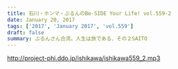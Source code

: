 ```yaml
---
title: 石川・ホンマ・ぶるんのBe-SIDE Your Life! vol.559-2
date: January 20, 2017
tags: ['2017', 'January 2017', 'vol.559']
draft: false
summary: ぶるんさん合流。人生は旅である、その２SAITO
---
```


http://project-phi.ddo.jp/ishikawa/ishikawa559_2.mp3